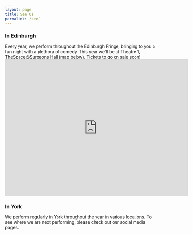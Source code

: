 ```yaml
---
layout: page
title: See Us
permalink: /see/
---
```


<h3>In Edinburgh</h3>
Every year, we perform throughout the Edinburgh Fringe, bringing to you a fun night with a plethora of comedy. This year we'll be at Theatre 1, TheSpace@Surgeons Hall (map below). Tickets to go on sale soon!

<iframe src="https://www.google.com/maps/embed?pb=!1m18!1m12!1m3!1d2234.149795771372!2d-3.1870604842637023!3d55.94677558060567!2m3!1f0!2f0!3f0!3m2!1i1024!2i768!4f13.1!3m3!1m2!1s0x4887c784231b81f9%3A0xc1c359aa69d9b2d5!2sSurgeons&#39;+Hall!5e0!3m2!1sen!2sus!4v1458138627966" width="600" height="450" frameborder="0" style="border:0" allowfullscreen></iframe>

<br>

<h3>In York</h3>
We perform regularly in York throughout the year in various locations. To see where we are next performing, please check out our social media pages.
